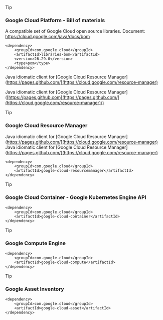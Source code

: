 > [!TIP]
> ### Google Cloud Platform - Bill of materials
> A compatible set of Google Cloud open source libraries. Document: https://cloud.google.com/java/docs/bom 
```
<dependency>
    <groupId>com.google.cloud</groupId>
    <artifactId>libraries-bom</artifactId>
    <version>26.29.0</version>
    <type>pom</type>
</dependency>
```


Java idiomatic client for [Google Cloud Resource Manager](https://pages.github.com/](https://cloud.google.com/resource-manager)

Java idiomatic client for [Google Cloud Resource Manager]([https://pages.github.com](https://pages.github.com/](https://cloud.google.com/resource-manager)/)


> [!TIP]
> ### Google Cloud Resource Manager
> Java idiomatic client for [Google Cloud Resource Manager](https://pages.github.com/](https://cloud.google.com/resource-manager)
Java idiomatic client for [Google Cloud Resource Manager](https://pages.github.com/](https://cloud.google.com/resource-manager)
```
<dependency>
    <groupId>com.google.cloud</groupId>
    <artifactId>google-cloud-resourcemanager</artifactId>
</dependency>
```

> [!TIP]
> ### Google Cloud Container - Google Kubernetes Engine API
```
<dependency>
    <groupId>com.google.cloud</groupId>
    <artifactId>google-cloud-container</artifactId>
</dependency>
```

> [!TIP]
> ### Google Compute Engine
```
<dependency>
    <groupId>com.google.cloud</groupId>
    <artifactId>google-cloud-compute</artifactId>
</dependency>
```

> [!TIP]
> ### Google Asset Inventory
```
<dependency>
    <groupId>com.google.cloud</groupId>
    <artifactId>google-cloud-asset</artifactId>
</dependency>
```



